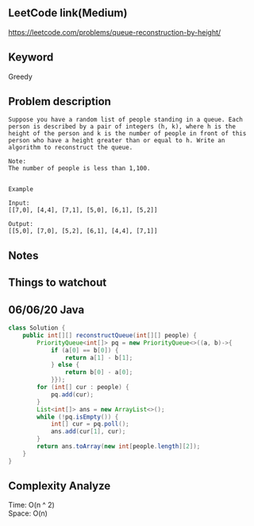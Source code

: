 ## LeetCode link(Medium)
https://leetcode.com/problems/queue-reconstruction-by-height/

## Keyword
Greedy

## Problem description
```
Suppose you have a random list of people standing in a queue. Each person is described by a pair of integers (h, k), where h is the height of the person and k is the number of people in front of this person who have a height greater than or equal to h. Write an algorithm to reconstruct the queue.

Note:
The number of people is less than 1,100.

 
Example

Input:
[[7,0], [4,4], [7,1], [5,0], [6,1], [5,2]]

Output:
[[5,0], [7,0], [5,2], [6,1], [4,4], [7,1]]
```



## Notes


## Things to watchout

## 06/06/20 Java

```java
class Solution {
    public int[][] reconstructQueue(int[][] people) {
        PriorityQueue<int[]> pq = new PriorityQueue<>((a, b)->{
            if (a[0] == b[0]) {
                return a[1] - b[1];
            } else {
                return b[0] - a[0];
            }});
        for (int[] cur : people) {
            pq.add(cur);
        }
        List<int[]> ans = new ArrayList<>();
        while (!pq.isEmpty()) {
            int[] cur = pq.poll();
            ans.add(cur[1], cur);
        }
        return ans.toArray(new int[people.length][2]);
    }
}

```
## Complexity Analyze
Time: O(n ^ 2)      \
Space: O(n)